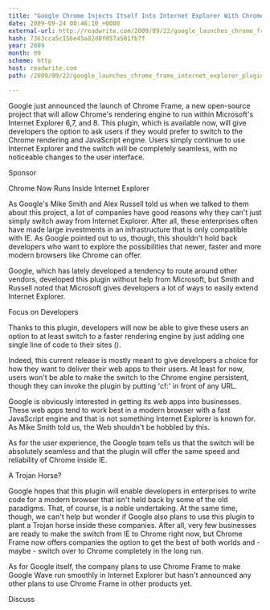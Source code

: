 ```yaml
---
title: "Google Chrome Injects Itself Into Internet Explorer With Chrome Frame"
date: 2009-09-24 00:46:10 +0000
external-url: http://readwrite.com/2009/09/22/google_launches_chrome_frame_internet_explorer_plugin
hash: 7363cca5c156e45a82d0f057a501fb7f
year: 2009
month: 09
scheme: http
host: readwrite.com
path: /2009/09/22/google_launches_chrome_frame_internet_explorer_plugin

---
```


Google just announced the launch of Chrome Frame, a new open-source project that will allow Chrome's rendering engine to run within Microsoft's Internet Explorer 6,7, and 8. This plugin, which is available now, will give developers the option to ask users if they would prefer to switch to the Chrome rendering and JavaScript engine. Users simply continue to use Internet Explorer and the switch will be completely seamless, with no noticeable changes to the user interface.

Sponsor


Chrome Now Runs Inside Internet Explorer

As Google's Mike Smith and Alex Russell told us when we talked to them about this project, a lot of companies have good reasons why they can't just simply switch away from Internet Explorer. After all, these enterprises often have made large investments in an infrastructure that is only compatible with IE. As Google pointed out to us, though, this shouldn't hold back developers who want to explore the possibilities that newer, faster and more modern browsers like Chrome can offer. 


Google, which has lately developed a tendency to route around other vendors, developed this plugin without help from Microsoft, but Smith and Russell noted that Microsoft gives developers a lot of ways to easily extend Internet Explorer.





Focus on Developers

Thanks to this plugin, developers will now be able to give these users an option to at least switch to a faster rendering engine by just adding one single line of code to their sites (). 


Indeed, this current release is mostly meant to give developers a choice for how they want to deliver their web apps to their users. At least for now, users won't be able to make the switch to the Chrome engine persistent, though they can invoke the plugin by putting 'cf:' in front of any URL.


Google is obviously interested in getting its web apps into businesses. These web apps tend to work best in a modern browser with a fast JavaScript engine and that is not something Internet Explorer is known for. As Mike Smith told us, the Web shouldn't be hobbled by this. 


As for the user experience, the Google team tells us that the switch will be absolutely seamless and that the plugin will offer the same speed and reliability of Chrome inside IE.


A Trojan Horse?

Google hopes that this plugin will enable developers in enterprises to write code for a modern browser that isn't held back by some of the old paradigms. That, of course, is a noble undertaking. At the same time, though, we can't help but wonder if Google also plans to use this plugin to plant a Trojan horse inside these companies. After all, very few businesses are ready to make the switch from IE to Chrome right now, but Chrome Frame now offers companies the option to get the best of both worlds and - maybe - switch over to Chrome completely in the long run. 


As for Google itself, the company plans to use Chrome Frame to make Google Wave run smoothly in Internet Explorer but hasn't announced any other plans to use Chrome Frame in other products yet.







Discuss
